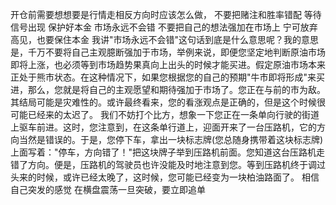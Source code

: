 开仓前需要想想要是行情走相反方向时应该怎么做， 不要把赌注和胜率错配
等待信号出现
保护好本金
市场永远不会错
不要把自己的想法强加在市场上
宁可放弃高见，也要保住本金
我讲"市场永远不会错"这句话到底是什么意思呢？我的意思是，千万不要将自己主观臆断强加于市场，举例来说，即便您坚定地判断原油市场即将上涨，也必须等到市场趋势果真向上出头的时候才能买进。假定原油市场本来正处于熊市状态。在这种情况下，如果您根据您的自己的预期"牛市即将形成"来买进，那么，您就是将自己的主观愿望和期待强加于市场了。您正在与前的市为敌。其结局可能是灾难性的。或许最终看来，您的看涨观点是正确的，但是这个时候很可能已经来的太迟了。
我们不妨打个比方，想象一下您正在一条单向行驶的街道上驱车前进。这时，您注意到，在这条单行道上，迎面开来了一台压路机，它的方向当然是错误的。于是，您停下车，拿出一块标志牌(您总随身携带着这块标志牌)上面写着："停车，方向错了！"把这块牌子举到压路机前面。您知道这台压路机走错了方向。便是，压路机的驾驶员也许没能及时地注意到您。等到压路机终于调过头来的时候，或许已经太晚了，这时候，您可能已经变为一块柏油路面了。
相信自己突发的感觉
在横盘震荡一旦突破，要立即追单
